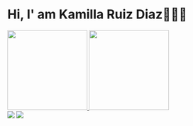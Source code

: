 
# Hi, I' am Kamilla Ruiz Diaz👩🏽‍💻
 <div>
  <a href="https://github.com/kamiruizdiaz">
  <img height="180em" src="https://github-readme-stats.vercel.app/api?username=kamiruizdiaz&show_icons=true&theme=dracula&include_all_commits=true&count_private=true"/>
  <img height="180em" src="https://github-readme-stats.vercel.app/api/top-langs/?username=kamiruizdiaz&layout=compact&langs_count=16&theme=dracula"/>
</div>
  

<div> 
  <a href="https://instagram.com/kamiruizdiaz" target="_blank"><img src="https://img.shields.io/badge/-Instagram-%23E4405F?style=for-the-badge&logo=instagram&logoColor=white" target="_blank"></a>
  <a href="https://www.linkedin.com/in/kamillaruizdiaz" target="_blank"><img src="https://img.shields.io/badge/-LinkedIn-%230077B5?style=for-the-badge&logo=linkedin&logoColor=white" target="_blank"></a> 
 
</div>
